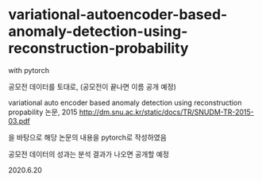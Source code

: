 # variational-autoencoder-based-anomaly-detection-using-reconstruction-probability
with pytorch

공모전 데이터를 토대로, (공모전이 끝나면 이름 공개 예정)

variational auto encoder based anomaly detection using reconstruction propability 논문, 2015
http://dm.snu.ac.kr/static/docs/TR/SNUDM-TR-2015-03.pdf

을 바탕으로 해당 논문의 내용을 pytorch로 작성하였음

공모전 데이터의 성과는 분석 결과가 나오면 공개할 예정

2020.6.20
